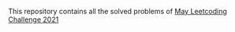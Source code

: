 This repository contains all the solved problems of [May Leetcoding Challenge 2021](https://leetcode.com/explore/challenge/card/may-leetcoding-challenge-2021/)
